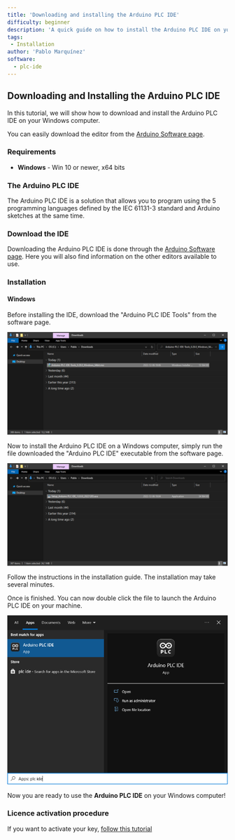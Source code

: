 ```yaml
---
title: 'Downloading and installing the Arduino PLC IDE'
difficulty: beginner
description: 'A quick guide on how to install the Arduino PLC IDE on your Windows system.'
tags:
 - Installation
author: 'Pablo Marquínez'
software:
  - plc-ide
---
```


## Downloading and Installing the Arduino PLC IDE

In this tutorial, we will show how to download and install the Arduino PLC IDE on your Windows computer.

You can easily download the editor from the [Arduino Software page](https://www.arduino.cc/en/software#arduino-plc-ide).

### Requirements

- **Windows** - Win 10 or newer, x64 bits

### The Arduino PLC IDE

The Arduino PLC IDE is a solution that allows you to program using the 5 programming languages defined by the IEC 61131-3 standard and Arduino sketches at the same time.

### Download the IDE

Downloading the Arduino PLC IDE is done through the [Arduino Software page](https://www.arduino.cc/en/software). Here you will also find information on the other editors available to use. 

### Installation

#### Windows

Before installing the IDE, download the "Arduino PLC IDE Tools" from the software page.

![Arduino PLC IDE Tools executable](assets/plc-ide-tools-executable.png)

Now to install the Arduino PLC IDE on a Windows computer, simply run the file downloaded the "Arduino PLC IDE" executable from the software page.

![Running the installation file.](assets/plc-ide-executable.png)

Follow the instructions in the installation guide. The installation may take several minutes.

Once is finished. You can now double click the file to launch the Arduino PLC IDE on your machine.

![Installed Arduino PLC IDE](assets/plc-ide-windows.png)

Now you are ready to use the **Arduino PLC IDE** on your Windows computer!

### Licence activation procedure

If you want to activate your key, [follow this tutorial](https://docs.arduino.cc/software/plc-ide/tutorials/plc-ide-setup-license)

